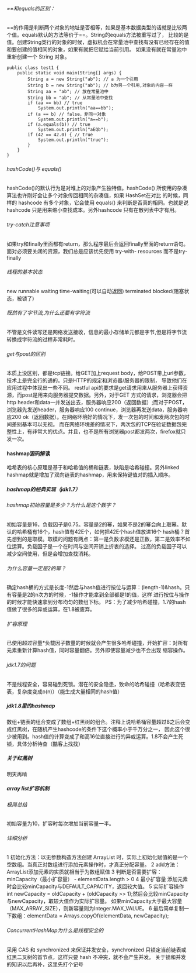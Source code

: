 ###### ==和equals的区别：
==的作用是判断两个对象的地址是否相等，如果是基本数据类型的话就是比较两个值。equals默认的方法等价于==。String的equals方法被重写过了，
比较的是值。创建String类行的对象的时候，虚拟机会在常量池中查找有没有已经存在的值和要创建的值相同的对象，如果有就把它赋给当前引用。
如果没有就在常量池中重新创建一个 String 对象。

    public class test1 {
        public static void main(String[] args) {
            String a = new String("ab"); // a 为一个引用
            String b = new String("ab"); // b为另一个引用,对象的内容一样
            String aa = "ab"; // 放在常量池中
            String bb = "ab"; // 从常量池中查找
            if (aa == bb) // true
                System.out.println("aa==bb");
            if (a == b) // false，非同一对象
                System.out.println("a==b");
            if (a.equals(b)) // true
                System.out.println("aEQb");
            if (42 == 42.0) { // true
                System.out.println("true");
            }
        }
    }
###### hashCode()与 equals()
hashCode()的默认行为是对堆上的对象产生独特值。hashCode() 所使用的杂凑算法也许刚好会让多个对象传回相同的杂凑值，如果 HashSet在对比
的时候，同样的 hashcode 有多个对象，它会使用 equals() 来判断是否真的相同。也就是说 hashcode 只是用来缩小查找成本。另外hashcode
只有在散列表中才有用。
###### try-catch注意事项
如果try和finally里面都有return，那么程序最后会返回finally里面的return语句。面对必须要关闭的资源，我们总是应该优先使用 try-with-
resources 而不是try-finally
###### 线程的基本状态
new runnable waiting time-waiting(可以自动返回) terminated blocked(阻塞状态，被锁了)
###### 既然有了字节流,为什么还要有字符流
不管是文件读写还是网络发送接收，信息的最小存储单元都是字节,但是将字节流转换成字符流的过程非常耗时。
###### get与post的区别
本质上没区别，都是tcp链接。给GET加上request body，给POST带上url参数，技术上是完全行的通的。只是HTTP的规定和浏览器/服务器的限制，
导致他们在应用过程中体现出一些不同。 restful api的要求是get请求用来从服务器上获得资源，而post是用来向服务器提交数据。另外，对于GET
方式的请求，浏览器会把http header和data一并发送出去，服务器响应200（返回数据）;而对于POST，浏览器先发送header，服务器响应100 
continue，浏览器再发送data，服务器响应200 ok（返回数据）。在网络环境好的情况下，发一次包的时间和发两次包的时间差别基本可以无视。
而在网络环境差的情况下，两次包的TCP在验证数据包完整性上，有非常大的优点。并且，也不是所有浏览器post都发两次，firefox就只发一次。
#### hashmap源码解读
哈希表的核心原理是基于和哈希值的桶和链表，缺陷是哈希碰撞。另外linked hashmap就是增加了双向链表的hashmap，用来保持键值对的插入顺序。
##### hashmap的经典实现（jdk1.7）
###### hashmap初始容量是多少？为什么是这个数字？
初始容量是16，负载因子是0.75。容量是2的幂，如果不是2的幂会向上取幂。默认的哈希桶有16个，hash值有42E个，如何把42E个hash值放进16个
hash桶？首先想到的是取模。取模的问题有两点：第一是负数求模还是正数，第二是效率不如位运算。负载因子是一个在时间与空间开销上折衷的选择。
过高的负载因子可以减少空间使用，但是会增加查找消耗。
###### 为什么容量一定是2的幂？
确定hash桶的方式是长度-1然后与hash值进行按位与运算：(length-1)&hash。只有容量是2的n次方的时候，-1操作才能拿到全部都是1的值，这样
进行按位与操作的时候才能快速拿到分布均匀的数组下标。
PS：为了减少哈希碰撞，1.7的hash值做了很多的异或运算，在1.8被废弃。
###### 扩容原理
已使用超过容量*负载因子数量的时候就会产生很多哈希碰撞，开始扩容：对所有元素重新计算hash值，同时容量翻倍。另外即使容量减少也不会出现
缩容操作。
###### jdk1.7的问题
不是线程安全，容易碰到死锁。潜在的安全隐患，致命的哈希碰撞（哈希表变链表，复杂度变成o(n)）（能生成大量相同的hash值）
##### jdk1.8里的hashmap
数组+链表的组合变成了数组+红黑树的组合。注释上说哈希桶容量超过8之后会变成红黑树，在随机产生hashcode的条件下这个概率小于千万分之一，
因此这个很少被用到。hash值的计算变成了和高16位直接进行的异或运算。1.8不会产生死锁，具体分析待查（酷客上找找）
##### 关于红黑树
明天再啃
##### array list扩容机制
###### 极简总结
初始容量为10，扩容时每次增加当前容量一半。
###### 详细分析
1 初始化方法：以无参数构造方法创建 ArrayList 时，实际上初始化赋值的是一个空数组。当真正对数组进行添加元素操作时，才真正分配容量。
2 add方法：ArrayList添加元素的实质就相当于为数组赋值
3 判断是否需要扩容：minCapacity（最小扩容量） - elementData.length > 0
4 最小扩容量 添加元素时会比较minCapacity与DEFAULT_CAPACITY，返回较大值。
5 实际扩容操作 int newCapacity = oldCapacity + (oldCapacity >> 1);然后会比较minCapacity与newCapacity，取较大值作为实际扩容量。
如果minCapacity大于最大容量（MAX_ARRAY_SIZE），则新容量则为Integer.MAX_VALUE。
6 最后简单复制一下数组：elementData = Arrays.copyOf(elementData, newCapacity);
###### ConcurrentHashMap为什么是线程安全的
采用 CAS 和 synchronized 来保证并发安全，synchronized 只锁定当前链表或红黑二叉树的首节点，这样只要 hash 不冲突，就不会产生并发。
关于锁和并发的知识以后再补，这里先打个记号

